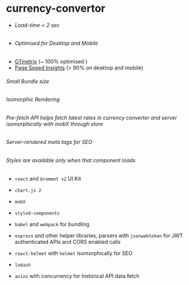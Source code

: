 # currency-convertor

- ###### Load-time < 2 sec
- ###### Optimised for Desktop and Mobile
- [GTmetrix](https://gtmetrix.com/reports/currency-convertor-react.herokuapp.com/uSrOc7H2) (~ 100% optimised )
- [Page Speed Insights](https://developers.google.com/speed/pagespeed/insights/?hl=nl&url=https%3A%2F%2Fcurrency-convertor-react.herokuapp.com%2F) (> 90% on desktop and mobile)

###### Small Bundle size
###### Isomorphic Rendering
###### Pre-fetch API helps fetch latest rates in currency converter and server isomorphically with mobX through store
###### Server-rendered meta tags for SEO
###### Styles are available only when that component loads

- `react` and `Grommet v2` UI Kit
- `chart.js 2`
- `mobX`
- `styled-components`

- `babel` and `webpack` for bundling
- `express` and other helper libraries, parsers with `jsonwebtoken` for JWT authenticated APIs and CORS enabled calls

- `react-helmet` with `helmet` isomorphically for SEO
- `lodash`
- `axios` with concurrency for historical API data fetch
